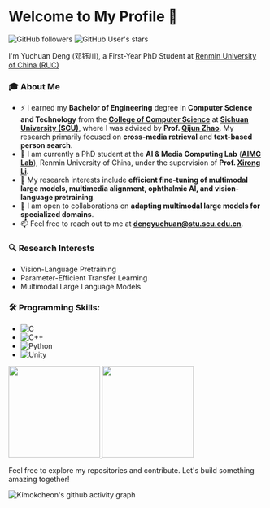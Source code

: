 # Welcome to My Profile 👋
![GitHub followers](https://img.shields.io/github/followers/Kimokcheon?logo=Github)
![GitHub User's stars](https://img.shields.io/github/stars/Kimokcheon?affiliations=OWNER%2CCOLLABORATOR&label=all%20stars&logo=Github)


I'm Yuchuan Deng (邓钰川), a First-Year PhD Student at [Renmin University of China (RUC)](https://www.ruc.edu.cn/)

### 🎓 About Me  
- ⚡ I earned my **Bachelor of Engineering** degree in **Computer Science and Technology** from the [**College of Computer Science**](https://cs.scu.edu.cn/) at [**Sichuan University (SCU)**](https://www.scu.edu.cn/), where I was advised by **Prof. [Qijun Zhao](http://www.scubrl.org/qjzhao)**. My research primarily focused on **cross-media retrieval** and **text-based person search**.  
- 🔭 I am currently a PhD student at the **AI & Media Computing Lab** ([**AIMC Lab**](https://ruc-aimc-lab.github.io/)), Renmin University of China, under the supervision of **Prof. [Xirong Li](https://lixirong.net/)**.  
- 🌱 My research interests include **efficient fine-tuning of multimodal large models, multimedia alignment, ophthalmic AI, and vision-language pretraining**.  
- 👯 I am open to collaborations on **adapting multimodal large models for specialized domains**.  
- 📫 Feel free to reach out to me at **dengyuchuan@stu.scu.edu.cn**.  


### 🔍 Research Interests

- Vision-Language Pretraining  
- Parameter-Efficient Transfer Learning  
- Multimodal Large Language Models  

### 🛠️ Programming Skills:

- ![C](https://img.shields.io/badge/-C-000?&logo=C)
- ![C++](https://img.shields.io/badge/-C++-000?&logo=c%2b%2b&logoColor=00599C)
- ![Python](https://img.shields.io/badge/-Python-000?&logo=Python)
- ![Unity](https://img.shields.io/badge/-Unity-000?&logo=Unity)

<a href="https://github.com/Kimokcheon">
  <img height="180em" src="https://github-readme-stats.vercel.app/api?username=Kimokcheon&count_private=true&show_icons=true&title_color=fff&icon_color=79ff97&text_color=9f9f9f&bg_color=151515" />
  <img height="180em" src="https://github-readme-stats.vercel.app/api/top-langs/?username=Kimokcheon&hide=html,javascript,css&title_color=fff&icon_color=79ff97&text_color=9f9f9f&bg_color=151515&layout=compact" />
</a>

Feel free to explore my repositories and contribute. Let's build something amazing together!

![Kimokcheon's github activity graph](https://github-readme-activity-graph.vercel.app/graph?username=Kimokcheon)
